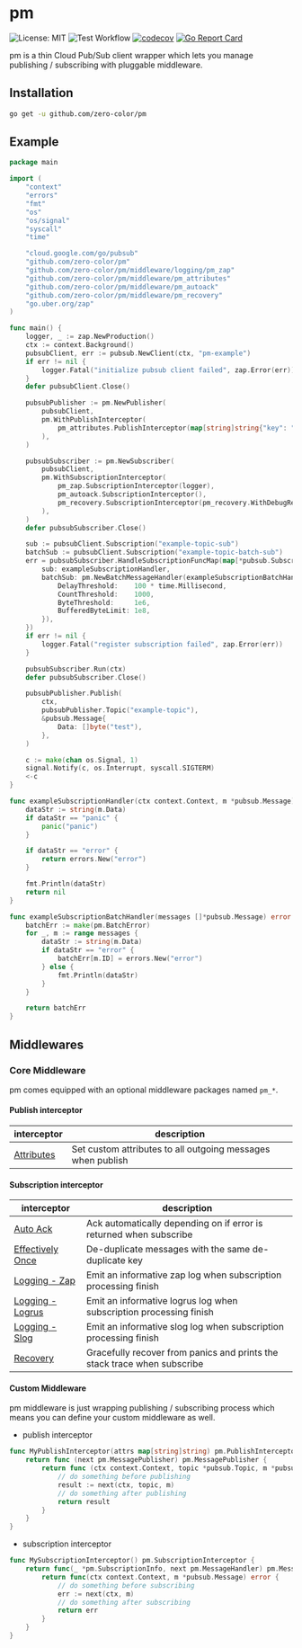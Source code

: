# pm

![License: MIT](https://img.shields.io/badge/License-MIT-blue.svg)
![Test Workflow](https://github.com/zero-color/pm/workflows/Test/badge.svg)
[![codecov](https://codecov.io/gh/zero-color/pm/branch/main/graph/badge.svg)](https://codecov.io/gh/zero-color/pm)
[![Go Report Card](https://goreportcard.com/badge/zero-color/pm)](https://goreportcard.com/report/zero-color/pm)

pm is a thin Cloud Pub/Sub client wrapper which lets you manage publishing / subscribing with pluggable middleware.

## Installation

```sh
go get -u github.com/zero-color/pm
```

## Example

```go
package main

import (
	"context"
	"errors"
	"fmt"
	"os"
	"os/signal"
	"syscall"
	"time"

	"cloud.google.com/go/pubsub"
	"github.com/zero-color/pm"
	"github.com/zero-color/pm/middleware/logging/pm_zap"
	"github.com/zero-color/pm/middleware/pm_attributes"
	"github.com/zero-color/pm/middleware/pm_autoack"
	"github.com/zero-color/pm/middleware/pm_recovery"
	"go.uber.org/zap"
)

func main() {
	logger, _ := zap.NewProduction()
	ctx := context.Background()
	pubsubClient, err := pubsub.NewClient(ctx, "pm-example")
	if err != nil {
		logger.Fatal("initialize pubsub client failed", zap.Error(err))
	}
	defer pubsubClient.Close()

	pubsubPublisher := pm.NewPublisher(
		pubsubClient,
		pm.WithPublishInterceptor(
			pm_attributes.PublishInterceptor(map[string]string{"key": "value"}),
		),
	)

	pubsubSubscriber := pm.NewSubscriber(
		pubsubClient,
		pm.WithSubscriptionInterceptor(
			pm_zap.SubscriptionInterceptor(logger),
			pm_autoack.SubscriptionInterceptor(),
			pm_recovery.SubscriptionInterceptor(pm_recovery.WithDebugRecoveryHandler()),
		),
	)
	defer pubsubSubscriber.Close()

	sub := pubsubClient.Subscription("example-topic-sub")
	batchSub := pubsubClient.Subscription("example-topic-batch-sub")
	err = pubsubSubscriber.HandleSubscriptionFuncMap(map[*pubsub.Subscription]pm.MessageHandler{
		sub: exampleSubscriptionHandler,
		batchSub: pm.NewBatchMessageHandler(exampleSubscriptionBatchHandler, pm.BatchMessageHandlerConfig{
			DelayThreshold:    100 * time.Millisecond,
			CountThreshold:    1000,
			ByteThreshold:     1e6,
			BufferedByteLimit: 1e8,
		}),
	})
	if err != nil {
		logger.Fatal("register subscription failed", zap.Error(err))
	}

	pubsubSubscriber.Run(ctx)
	defer pubsubSubscriber.Close()

	pubsubPublisher.Publish(
		ctx,
		pubsubPublisher.Topic("example-topic"),
		&pubsub.Message{
			Data: []byte("test"),
		},
	)

	c := make(chan os.Signal, 1)
	signal.Notify(c, os.Interrupt, syscall.SIGTERM)
	<-c
}

func exampleSubscriptionHandler(ctx context.Context, m *pubsub.Message) error {
	dataStr := string(m.Data)
	if dataStr == "panic" {
		panic("panic")
	}

	if dataStr == "error" {
		return errors.New("error")
	}

	fmt.Println(dataStr)
	return nil
}

func exampleSubscriptionBatchHandler(messages []*pubsub.Message) error {
	batchErr := make(pm.BatchError)
	for _, m := range messages {
		dataStr := string(m.Data)
		if dataStr == "error" {
			batchErr[m.ID] = errors.New("error")
		} else {
			fmt.Println(dataStr)
		}
	}

	return batchErr
}
```

## Middlewares

### Core Middleware

pm comes equipped with an optional middleware packages named `pm_*`.

#### Publish interceptor

| interceptor                                                                                                | description                                                              |
|------------------------------------------------------------------------------------------------------------|--------------------------------------------------------------------------|
| [Attributes](https://pkg.go.dev/github.com/zero-color/pm/middleware/pm_attributes#PublishInterceptor)          | Set custom attributes to all outgoing messages when publish              |

#### Subscription interceptor

| interceptor                                                                                                        | description                                                              |
|--------------------------------------------------------------------------------------------------------------------|--------------------------------------------------------------------------|
| [Auto Ack](https://pkg.go.dev/github.com/zero-color/pm/middleware/pm_autoack#SubscriptionInterceptor)                 | Ack automatically depending on if error is returned when subscribe       |
| [Effectively Once](https://pkg.go.dev/github.com/zero-color/pm/middleware/pm_effectively_once#SubscriptionInterceptor)| De-duplicate messages with the same de-duplicate key                     |
| [Logging - Zap](https://pkg.go.dev/github.com/zero-color/pm/middleware/logging/pm_zap#SubscriptionInterceptor)        | Emit an informative zap log when subscription processing finish          |
| [Logging - Logrus](https://pkg.go.dev/github.com/zero-color/pm/middleware/logging/pm_logrus#SubscriptionInterceptor) | Emit an informative logrus log when subscription processing finish       |
| [Logging - Slog](https://pkg.go.dev/github.com/zero-color/pm/middleware/logging/pm_slog#SubscriptionInterceptor)     | Emit an informative slog log when subscription processing finish         |
| [Recovery](https://pkg.go.dev/github.com/zero-color/pm/middleware#SubscriptionInterceptor)                | Gracefully recover from panics and prints the stack trace when subscribe |

#### Custom Middleware

pm middleware is just wrapping publishing / subscribing process which means you can define your custom middleware as well.
- publish interceptor
```go
func MyPublishInterceptor(attrs map[string]string) pm.PublishInterceptor {
	return func (next pm.MessagePublisher) pm.MessagePublisher {
		return func (ctx context.Context, topic *pubsub.Topic, m *pubsub.Message) *pubsub.PublishResult {
			// do something before publishing 
			result := next(ctx, topic, m)
			// do something after publishing 
			return result
		}
	}
}
```

- subscription interceptor
```go
func MySubscriptionInterceptor() pm.SubscriptionInterceptor {
	return func(_ *pm.SubscriptionInfo, next pm.MessageHandler) pm.MessageHandler {
		return func(ctx context.Context, m *pubsub.Message) error {
			// do something before subscribing 
			err := next(ctx, m) 
			// do something after subscribing 
			return err
		}
	}
}
```
